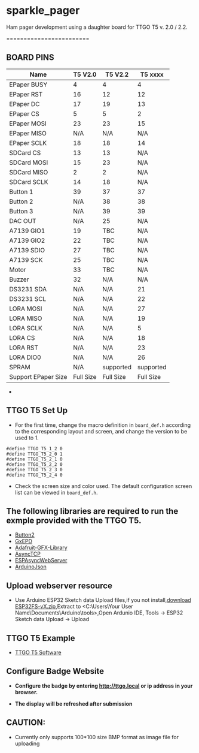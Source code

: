 # sparkle_pager
Ham pager development using a daughter board for TTGO T5 v. 2.0 / 2.2.

========================

## BOARD PINS
| Name                | T5 V2.0   | T5 V2.2   | T5 xxxx   |
| ------------------- | --------- | --------- | --------- |
| EPaper BUSY         | 4         | 4         | 4         |
| EPaper RST          | 16        | 12        | 12        |
| EPaper DC           | 17        | 19        | 13        |
| EPaper CS           | 5         | 5         | 2         |
| EPaper MOSI         | 23        | 23        | 15        |
| EPaper MISO         | N/A       | N/A       | N/A       |
| EPaper SCLK         | 18        | 18        | 14        |
| SDCard CS           | 13        | 13        | N/A       |
| SDCard MOSI         | 15        | 23        | N/A       |
| SDCard MISO         | 2         | 2         | N/A       |
| SDCard SCLK         | 14        | 18        | N/A       |
| Button 1            | 39        | 37        | 37        |
| Button 2            | N/A       | 38        | 38        |
| Button 3            | N/A       | 39        | 39        |
| DAC OUT             | N/A       | 25        | N/A       |
| A7139 GIO1          | 19        | TBC       | N/A       |
| A7139 GIO2          | 22        | TBC       | N/A       |
| A7139 SDIO          | 27        | TBC       | N/A       |
| A7139 SCK           | 25        | TBC       | N/A       |
| Motor               | 33        | TBC       | N/A       |
| Buzzer              | 32        | N/A       | N/A       |
| DS3231 SDA          | N/A       | N/A       | 21        |
| DS3231 SCL          | N/A       | N/A       | 22        |
| LORA MOSI           | N/A       | N/A       | 27        |
| LORA MISO           | N/A       | N/A       | 19        |
| LORA SCLK           | N/A       | N/A       | 5         |
| LORA CS             | N/A       | N/A       | 18        |
| LORA RST            | N/A       | N/A       | 23        |
| LORA DIO0           | N/A       | N/A       | 26        |
| SPRAM               | N/A       | supported | supported |
| Support EPaper Size | Full Size | Full Size | Full Size |


- 
## TTGO T5 Set Up

- For the first time, change the macro definition in `board_def.h` according to the corresponding layout and screen, and change the version to be used to 1.
```
#define TTGO_T5_1_2 0
#define TTGO_T5_2_0 1
#define TTGO_T5_2_1 0
#define TTGO_T5_2_2 0
#define TTGO_T5_2_3 0
#define TTGO_T5_2_4 0
```

- Check the screen size and color used. The default configuration screen list can be viewed in `board_def.h`.


## The following libraries are required to run the exmple provided with the TTGO T5.
- [Button2](https://github.com/lewisxhe/Button2)
- [GxEPD](https://github.com/lewisxhe/GxEPD)
- [Adafruit-GFX-Library](https://github.com/adafruit/Adafruit-GFX-Library)
- [AsyncTCP](https://github.com/me-no-dev/AsyncTCP)
- [ESPAsyncWebServer](https://github.com/me-no-dev/ESPAsyncWebServer)
- [ArduinoJson](https://github.com/bblanchon/ArduinoJson/releases)

## Upload webserver resource
- Use Arduino ESP32 Sketch data Upload files,if you not install,[download ESP32FS-vX.zip](https://github.com/me-no-dev/arduino-esp32fs-plugin/releases),Extract to <C:\Users\Your User Name\Documents\Arduino\tools>,Open Ardunio IDE,  Tools -> ESP32 Sketch data Upload -> Upload

## TTGO T5 Example
- [TTGO T5 Software](https://github.com/Xinyuan-LilyGO/T5-Ink-Screen-Series.git)

## Configure Badge Website

- **Configure the badge by entering http://ttgo.local or ip address in your browser.**

- **The display will be refreshed after submission**

## CAUTION:
- Currently only supports 100*100 size BMP format as image file for uploading

